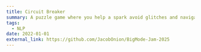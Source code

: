 ```yaml
---
title: Circuit Breaker
summary: A puzzle game where you help a spark avoid glitches and navigate a circuit board. Made solo in 10 days for BigMode Jam 2025.
tags:
  - NLP
date: 2022-01-01
external_link: https://github.com/JacobOnion/BigMode-Jam-2025
---
```

